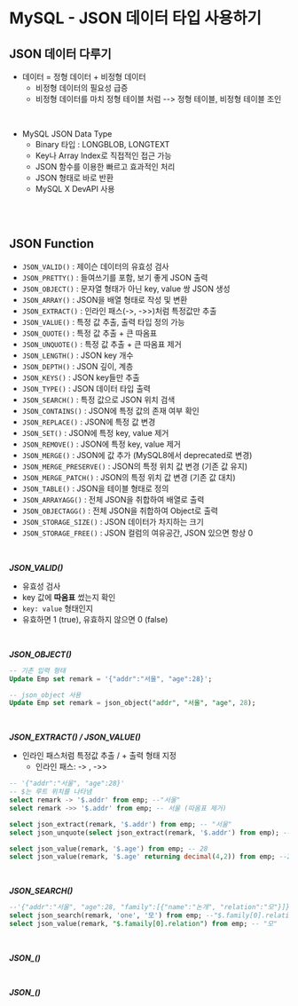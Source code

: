 # MySQL - JSON 데이터 타입 사용하기

## JSON 데이터 다루기

- 데이터 = 정형 데이터 + 비정형 데이터
  - 비정형 데이터의 필요성 급증
  - 비정형 데이터를 마치 정형 테이블 처럼 --> 정형 테이블, 비정형 테이블 조인

<br>

- MySQL JSON Data Type
  - Binary 타입 : LONGBLOB, LONGTEXT
  - Key나 Array Index로 직접적인 접근 가능
  - JSON 함수를 이용한 빠르고 효과적인 처리
  - JSON 형태로 바로 반환
  - MySQL X DevAPI 사용

<br><br>

## JSON Function

- `JSON_VALID()` : 제이슨 데이터의 유효성 검사
- `JSON_PRETTY()` : 들여쓰기를 포함, 보기 좋게 JSON 출력
- `JSON_OBJECT()` : 문자열 형태가 아닌 key, value 쌍 JSON 생성
- `JSON_ARRAY()` : JSON을 배열 형태로 작성 및 변환
- `JSON_EXTRACT()` : 인라인 패스(->, ->>)처럼 특정값만 추출
- `JSON_VALUE()` : 특정 값 추출, 출력 타입 정의 가능
- `JSON_QUOTE()` : 특정 값 추출 + 큰 따옴표
- `JSON_UNQUOTE()` : 특정 값 추출 + 큰 따옴표 제거
- `JSON_LENGTH()` : JSON key 개수
- `JSON_DEPTH()` : JSON 깊이, 계층
- `JSON_KEYS()` : JSON key들만 추출
- `JSON_TYPE()` : JSON 데이터 타입 출력
- `JSON_SEARCH()` : 특정 값으로 JSON 위치 검색
- `JSON_CONTAINS()` : JSON에 특정 값의 존재 여부 확인
- `JSON_REPLACE()` : JSON에 특정 값 변경
- `JSON_SET()` : JSON에 특정 key, value 제거
- `JSON_REMOVE()` : JSON에 특정 key, value 제거
- `JSON_MERGE()` : JSON에 값 추가 (MySQL8에서 deprecated로 변경)
- `JSON_MERGE_PRESERVE()` : JSON의 특정 위치 값 변경 (기존 값 유지)
- `JSON_MERGE_PATCH()` : JSON의 특정 위치 값 변경 (기존 값 대치)
- `JSON_TABLE()` : JSON을 테이블 형태로 정의
- `JSON_ARRAYAGG()` : 전체 JSON을 취합하여 배열로 출력
- `JSON_OBJECTAGG()` : 전체 JSON을 취합하여 Object로 출력
- `JSON_STORAGE_SIZE()` : JSON 데이터가 차지하는 크기
- `JSON_STORAGE_FREE()` : JSON 컬럼의 여유공간, JSON 있으면 항상 0

<br>

**_JSON_VALID()_**

- 유효성 검사
- key 값에 **따옴표** 썼는지 확인
- `key: value` 형태인지
- 유효하면 1 (true), 유효하지 않으면 0 (false)

<br>

**_JSON_OBJECT()_**

```sql
-- 기존 입력 형태
Update Emp set remark = '{"addr":"서울", "age":28}';

-- json_object 사용
Update Emp set remark = json_object("addr", "서울", "age", 28);
```

<br>

**_JSON_EXTRACT() / JSON_VALUE()_**

- 인라인 패스처럼 특정값 추출 / + 출력 형태 지정
  - 인라인 패스: -> , ->>

```sql
-- '{"addr":"서울", "age":28}'
-- $는 루트 위치를 나타냄
select remark -> '$.addr' from emp; --"서울"
select remark ->> '$.addr' from emp; -- 서울 (따옴표 제거)

select json_extract(remark, '$.addr') from emp; -- "서울"
select json_unquote(select json_extract(remark, '$.addr') from emp); -- 서울

select json_value(remark, '$.age') from emp; -- 28
select json_value(remark, '$.age' returning decimal(4,2)) from emp; --28.00
```

<br>

**_JSON_SEARCH()_**

```sql
--'{"addr":"서울", "age":28, "family":[{"name":"논개", "relation":"모"}]}'
select json_search(remark, 'one', '모') from emp; --"$.family[0].relation"
select json_value(remark, "$.famaily[0].relation") from emp; -- "모"
```

<br>

**_JSON\_()_**

<br>

**_JSON\_()_**
